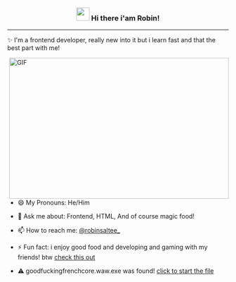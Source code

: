 <!-- Heading -->
<h3 align="center"><img src = "https://raw.githubusercontent.com/MartinHeinz/MartinHeinz/master/wave.gif" width = 30px> Hi there i'am Robin!</h3>

<!-- Profile Views -->





 <!-- About section -->

---
✨ I'm a frontend developer, really new into it but i learn fast and that the best part with me! 



<img align="right" alt="GIF" src="./code.gif" width="500" height="320" />

- 😄 My Pronouns: He/Him   

- 💬 Ask me about: Frontend, HTML, And of course magic food!

- 📫 How to reach me: [@robinsaltee_](https://www.instagram.com/robinsaltee/)

- ⚡ Fun fact: i enjoy good food and developing and gaming with my friends! btw [check this out](https://www.youtube.com/watch?v=dQw4w9WgXcQ)

- ⚠️ goodfuckingfrenchcore.waw.exe was found! [click to start the file](https://www.youtube.com/watch?v=1pXznDsOrzQ)






